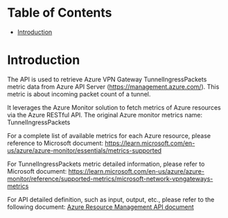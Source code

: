 # Table of Contents
- [Introduction](#introduction)


# Introduction <a name="introduction"></a>
The API is used to retrieve Azure VPN Gateway TunnelIngressPackets metric data from Azure API Server (https://management.azure.com/). This metric is about incoming packet count of a tunnel.



It leverages the Azure Monitor solution to fetch metrics of Azure resources via the Azure RESTful API. The original Azure monitor metrics name: TunnelIngressPackets



For a complete list of available metrics for each Azure resource, please reference to Microsoft document: https://learn.microsoft.com/en-us/azure/azure-monitor/essentials/metrics-supported 

For TunnelIngressPackets metric detailed information, please refer to Microsoft document: https://learn.microsoft.com/en-us/azure/azure-monitor/reference/supported-metrics/microsoft-network-vpngateways-metrics

For API detailed definition, such as input, output, etc., please refer to the following document:
[Azure Resource Management API document](https://learn.microsoft.com/en-us/rest/api/monitor/metrics/list?view=rest-monitor-2023-10-01&tabs=HTTP)
